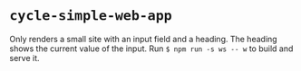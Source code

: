 # `cycle-simple-web-app`

Only renders a small site with an input field and a heading. The heading shows the current value of the input. Run `$ npm run -s ws -- w` to build and serve it.
